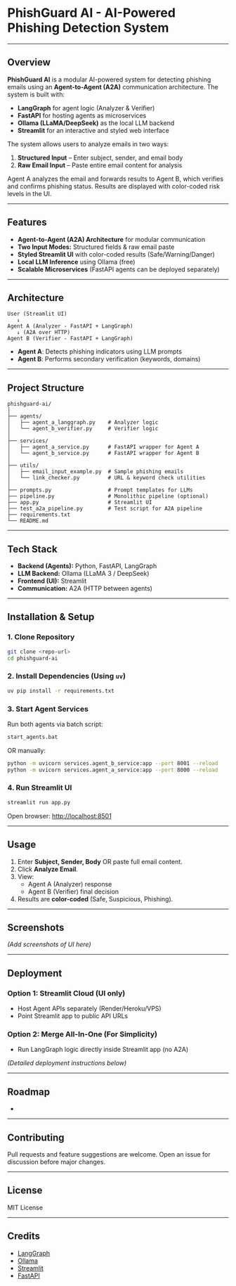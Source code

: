 # PhishGuard AI - AI-Powered Phishing Detection System

---

## Overview

**PhishGuard AI** is a modular AI-powered system for detecting phishing emails using an **Agent-to-Agent (A2A)** communication architecture. The system is built with:

- **LangGraph** for agent logic (Analyzer & Verifier)
- **FastAPI** for hosting agents as microservices
- **Ollama (LLaMA/DeepSeek)** as the local LLM backend
- **Streamlit** for an interactive and styled web interface

The system allows users to analyze emails in two ways:

1. **Structured Input** – Enter subject, sender, and email body
2. **Raw Email Input** – Paste entire email content for analysis

Agent A analyzes the email and forwards results to Agent B, which verifies and confirms phishing status. Results are displayed with color-coded risk levels in the UI.

---

## Features

- **Agent-to-Agent (A2A) Architecture** for modular communication
- **Two Input Modes:** Structured fields & raw email paste
- **Styled Streamlit UI** with color-coded results (Safe/Warning/Danger)
- **Local LLM Inference** using Ollama (free)
- **Scalable Microservices** (FastAPI agents can be deployed separately)

---

## Architecture

```
User (Streamlit UI)
   ↓
Agent A (Analyzer - FastAPI + LangGraph)
   ↓ (A2A over HTTP)
Agent B (Verifier - FastAPI + LangGraph)
```

- **Agent A**: Detects phishing indicators using LLM prompts
- **Agent B**: Performs secondary verification (keywords, domains)

---

## Project Structure

```
phishguard-ai/
│
├── agents/
│   ├── agent_a_langgraph.py    # Analyzer logic
│   └── agent_b_verifier.py     # Verifier logic
│
├── services/
│   ├── agent_a_service.py      # FastAPI wrapper for Agent A
│   └── agent_b_service.py      # FastAPI wrapper for Agent B
│
├── utils/
│   ├── email_input_example.py  # Sample phishing emails
│   └── link_checker.py         # URL & keyword check utilities
│
├── prompts.py                  # Prompt templates for LLMs
├── pipeline.py                 # Monolithic pipeline (optional)
├── app.py                      # Streamlit UI
├── test_a2a_pipeline.py        # Test script for A2A pipeline
├── requirements.txt
└── README.md
```

---

## Tech Stack

- **Backend (Agents):** Python, FastAPI, LangGraph
- **LLM Backend:** Ollama (LLaMA 3 / DeepSeek)
- **Frontend (UI):** Streamlit
- **Communication:** A2A (HTTP between agents)

---

## Installation & Setup

### 1. Clone Repository

```bash
git clone <repo-url>
cd phishguard-ai
```

### 2. Install Dependencies (Using `uv`)

```bash
uv pip install -r requirements.txt
```

### 3. Start Agent Services

Run both agents via batch script:

```bash
start_agents.bat
```

OR manually:

```bash
python -m uvicorn services.agent_b_service:app --port 8001 --reload
python -m uvicorn services.agent_a_service:app --port 8000 --reload
```

### 4. Run Streamlit UI

```bash
streamlit run app.py
```

Open browser: [http://localhost:8501](http://localhost:8501)

---

## Usage

1. Enter **Subject, Sender, Body** OR paste full email content.
2. Click **Analyze Email**.
3. View:
   - Agent A (Analyzer) response
   - Agent B (Verifier) final decision
4. Results are **color-coded** (Safe, Suspicious, Phishing).

---

## Screenshots

*(Add screenshots of UI here)*

---

## Deployment

### Option 1: Streamlit Cloud (UI only)

- Host Agent APIs separately (Render/Heroku/VPS)
- Point Streamlit app to public API URLs

### Option 2: Merge All-In-One (For Simplicity)

- Run LangGraph logic directly inside Streamlit app (no A2A)

*(Detailed deployment instructions below)*

---

## Roadmap

-

---

## Contributing

Pull requests and feature suggestions are welcome. Open an issue for discussion before major changes.

---

## License

MIT License

---

## Credits

- [LangGraph](https://github.com/langchain-ai/langgraph)
- [Ollama](https://ollama.ai)
- [Streamlit](https://streamlit.io)
- [FastAPI](https://fastapi.tiangolo.com)

